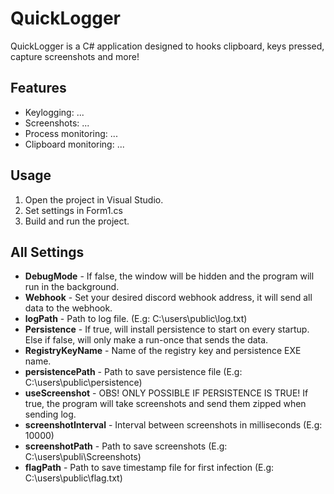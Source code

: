 # QuickLogger
QuickLogger is a C# application designed to hooks clipboard, keys pressed, capture screenshots and more!

## Features

- Keylogging: ...
- Screenshots: ...
- Process monitoring: ...
- Clipboard monitoring: ...

## Usage

1. Open the project in Visual Studio.
2. Set settings in Form1.cs
3. Build and run the project.

## All Settings
* **DebugMode** - If false, the window will be hidden and the program will run in the background.
* **Webhook** - Set your desired discord webhook address, it will send all data to the webhook.
* **logPath** - Path to log file. (E.g: C:\users\public\log.txt)
* **Persistence** - If true, will install persistence to start on every startup. Else if false, will only make a run-once that sends the data.
* **RegistryKeyName** - Name of the registry key and persistence EXE name.
* **persistencePath** - Path to save persistence file (E.g: C:\users\public\persistence)
* **useScreenshot** - OBS! ONLY POSSIBLE IF PERSISTENCE IS TRUE! If true, the program will take screenshots and send them zipped when sending log.
* **screenshotInterval** - Interval between screenshots in milliseconds (E.g: 10000)
* **screenshotPath** - Path to save screenshots (E.g: C:\\users\publi\Screenshots)
* **flagPath** - Path to save timestamp file for first infection (E.g: C:\users\public\flag.txt)
